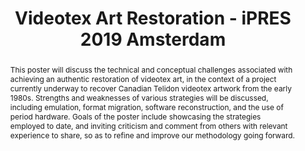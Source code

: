 ---
abstract: This poster will discuss the technical and conceptual challenges associated
  with achieving an authentic restoration of videotex art, in the context of a project
  currently underway to recover Canadian Telidon videotex artwork from the early 1980s.
  Strengths and weaknesses of various strategies will be discussed, including emulation,
  format migration, software reconstruction, and the use of period hardware. Goals
  of the poster include showcasing the strategies employed to date, and inviting criticism
  and comment from others with relevant experience to share, so as to refine and improve
  our methodology going forward.
creators:
- Durno, John
date: null
document_url: https://services.phaidra.univie.ac.at/api/object/o:1080461/download
grand_parent: iPRES
institutions: []
keywords: []
landing_page_url: https://phaidra.univie.ac.at/o:1080461
language: eng
layout: publication
license: CC BY 4.0 International
notes_url: null
parent: iPRES 2019
presentation_url: null
size: 128008
source_name: iPRES
title: Videotex Art Restoration - iPRES 2019 Amsterdam
type: poster
year: 2019
---